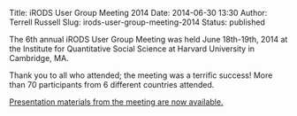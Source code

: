 Title: iRODS User Group Meeting 2014
Date: 2014-06-30 13:30
Author: Terrell Russell
Slug: irods-user-group-meeting-2014
Status: published

The 6th annual iRODS User Group Meeting was held June 18th-19th, 2014 at
the Institute for Quantitative Social Science at Harvard University in
Cambridge, MA.

Thank you to all who attended; the meeting was a terrific success! More
than 70 participants from 6 different countries attended.

<a href="{filename}/pages/ugm2014.html">Presentation materials from the meeting are now available.</a>
